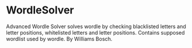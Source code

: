 # WordleSolver
Advanced Wordle Solver
solves wordle by checking blacklisted letters and letter positions, whitelisted letters
and letter positions. Contains supposed wordlist used by wordle. By Williams Bosch.
 

